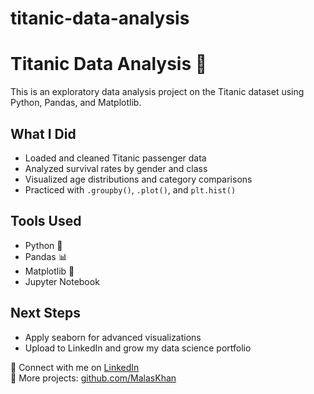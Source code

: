 # titanic-data-analysis

# Titanic Data Analysis 🚢

This is an exploratory data analysis project on the Titanic dataset using Python, Pandas, and Matplotlib.

## What I Did
- Loaded and cleaned Titanic passenger data
- Analyzed survival rates by gender and class
- Visualized age distributions and category comparisons
- Practiced with `.groupby()`, `.plot()`, and `plt.hist()`

## Tools Used
- Python 🐍
- Pandas 📊
- Matplotlib 🎨
- Jupyter Notebook

## Next Steps
- Apply seaborn for advanced visualizations
- Upload to LinkedIn and grow my data science portfolio

🔗 Connect with me on [LinkedIn](https://linkedin.com/in/malaskhan)  
📁 More projects: [github.com/MalasKhan](https://github.com/MalasKhan)
